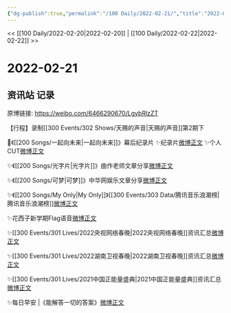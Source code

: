 ```yaml
---
{"dg-publish":true,"permalink":"/100 Daily/2022-02-21/","title":"2022-02-21","created":"2022-12-22T15:39:37.000+08:00","updated":"2023-04-11T14:46:34.798+08:00"}
---
```



<< [[100 Daily/2022-02-20\|2022-02-20]] | [[100 Daily/2022-02-22\|2022-02-22]] >>

# 2022-02-21

## 资讯站 记录

原博链接: https://weibo.com/6466290670/LgybRlzZT

【行程】录制[[300 Events/302 Shows/天赐的声音\|天赐的声音]]第2期下

🌟《[[200 Songs/一起向未来\|一起向未来]]》幕后纪录片
✨纪录片[微博正文](https://m.weibo.cn/6466290670/4739401320498144)
✨个人CUT[微博正文](https://m.weibo.cn/6466290670/4739445750500727)

✨《[[200 Songs/光字片\|光字片]]》曲作老师文章分享[微博正文](https://m.weibo.cn/6466290670/4739433621099535)

✨《[[200 Songs/可梦\|可梦]]》中华网娱乐文章分享[微博正文](https://m.weibo.cn/6466290670/4739310837043120)

✨《[[200 Songs/My Only\|My Only]]》[[300 Events/303 Data/腾讯音乐浪潮榜\|腾讯音乐浪潮榜]][微博正文](https://m.weibo.cn/6466290670/4739377651254073)

✨花西子新学期Flag语音[微博正文](https://m.weibo.cn/6466290670/4739308928633196)

✨[[300 Events/301 Lives/2022央视网络春晚\|2022央视网络春晚]]资讯汇总[微博正文](https://m.weibo.cn/6466290670/4739275017686187)

✨[[300 Events/301 Lives/2022湖南卫视春晚\|2022湖南卫视春晚]]资讯汇总[微博正文](https://m.weibo.cn/6466290670/4739275029479916)

✨[[300 Events/301 Lives/2021中国正能量盛典\|2021中国正能量盛典]]资讯汇总[微博正文](https://m.weibo.cn/6466290670/4739275037610097)

✨每日早安 |《能解答一切的答案》[微博正文](https://m.weibo.cn/6466290670/4739220546257131)
